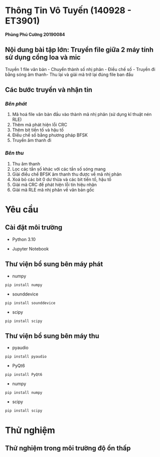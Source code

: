 # **Thông Tin Vô Tuyến (140928 - ET3901)**
  **Phùng Phú Cường 20190084**
## **Nội dung bài tập lớn: Truyền file giữa 2 máy tính sử dụng cổng loa và mic**
 Truyền 1 file văn bản - Chuyển thành số nhị phân - Điều chế số - Truyền đi bằng sóng âm thanh- Thu lại và giải mã trở lại đúng file ban đầu

## Các bước truyền và nhận tin

### *Bên phát*
 1. Mã hoá file văn bản đầu vào thành mã nhị phân (sử dụng kĩ thuật nén RLE)
 2. Thêm mã phát hiện lỗi CRC
 3. Thêm bit tiền tố và hậu tố
 4. Điều chế số bằng phương pháp BFSK
 5. Truyền âm thanh đi
### *Bên thu*
 1. Thu âm thanh
 2. Lọc các tần số khác với các tần số sóng mang
 3. Giải điều chế BFSK âm thanh thu được về mã nhị phân
 4. Xoá bỏ các bit 0 dư thừa và các bit tiền tố, hậu tố
 5. Giải mã CRC để phát hiện lỗi tín hiệu nhận
 6. Giải mã RLE mã nhị phân về văn bản gốc

# Yêu cầu
## Cài đặt môi trường
- Python 3.10 

- Jupyter Notebook

## Thư viện bổ sung bên máy phát
- numpy
```
pip install numpy
```
- sounddevice
```
pip install sounddevice
```
- scipy
```
pip install scipy
```

## Thư viện bổ sung bên máy thu 
- pyaudio
```
pip install pyaudio
```

- PyQt6
```
pip install PyQt6
```
- numpy
```
pip install numpy
```
- scipy
```
pip install scipy
```

# Thử nghiệm
## Thử nghiệm trong môi trường độ ồn thấp 